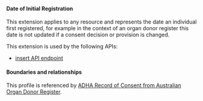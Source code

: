 #### Date of Initial Registration
This extension applies to any resource and represents the date an individual first registered, for example in the context of an organ donor register this date is not updated if a consent decision or provision is changed.

This extension is used by the following APIs:
* [insert API endpoint](StructureDefinition-TBD-1.html)


#### Boundaries and relationships
This profile is referenced by 
[ADHA Record of Consent from Australian Organ Donor Register](StructureDefinition-dh-consent-aodr-1.html).